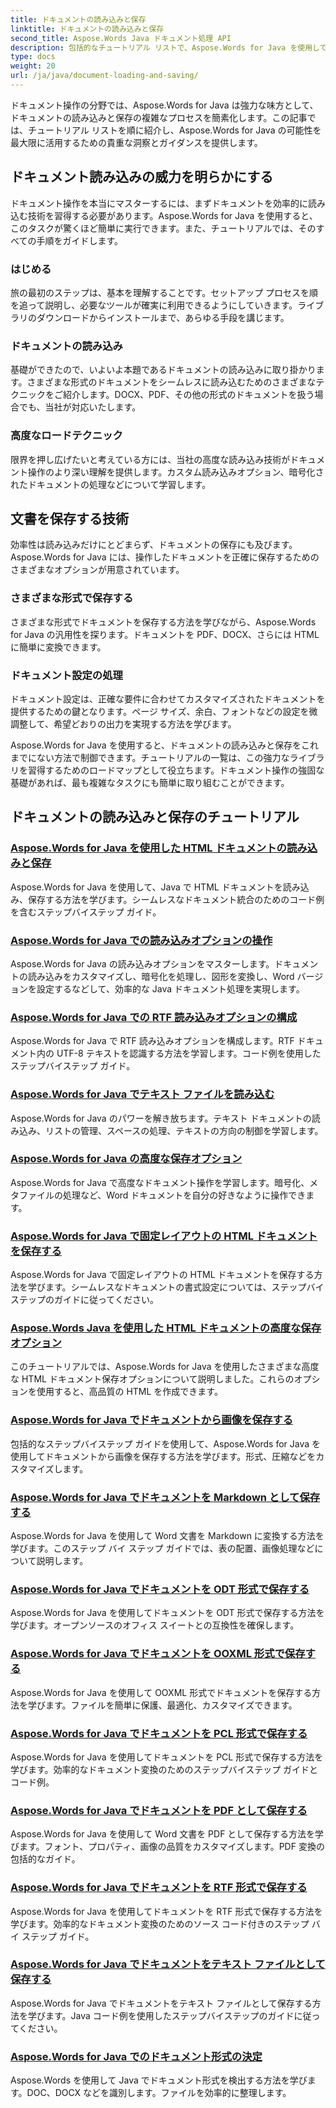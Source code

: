 ```yaml
---
title: ドキュメントの読み込みと保存
linktitle: ドキュメントの読み込みと保存
second_title: Aspose.Words Java ドキュメント処理 API
description: 包括的なチュートリアル リストで、Aspose.Words for Java を使用してドキュメントを効率的に読み込み、保存する方法を学びます。ドキュメント操作を簡単にマスターします。
type: docs
weight: 20
url: /ja/java/document-loading-and-saving/
---
```



ドキュメント操作の分野では、Aspose.Words for Java は強力な味方として、ドキュメントの読み込みと保存の複雑なプロセスを簡素化します。この記事では、チュートリアル リストを順に紹介し、Aspose.Words for Java の可能性を最大限に活用するための貴重な洞察とガイダンスを提供します。

## ドキュメント読み込みの威力を明らかにする

ドキュメント操作を本当にマスターするには、まずドキュメントを効率的に読み込む技術を習得する必要があります。Aspose.Words for Java を使用すると、このタスクが驚くほど簡単に実行できます。また、チュートリアルでは、そのすべての手順をガイドします。

### はじめる

旅の最初のステップは、基本を理解することです。セットアップ プロセスを順を追って説明し、必要なツールが確実に利用できるようにしていきます。ライブラリのダウンロードからインストールまで、あらゆる手段を講じます。

### ドキュメントの読み込み

基礎ができたので、いよいよ本題であるドキュメントの読み込みに取り掛かります。さまざまな形式のドキュメントをシームレスに読み込むためのさまざまなテクニックをご紹介します。DOCX、PDF、その他の形式のドキュメントを扱う場合でも、当社が対応いたします。

### 高度なロードテクニック

限界を押し広げたいと考えている方には、当社の高度な読み込み技術がドキュメント操作のより深い理解を提供します。カスタム読み込みオプション、暗号化されたドキュメントの処理などについて学習します。

## 文書を保存する技術

効率性は読み込みだけにとどまらず、ドキュメントの保存にも及びます。Aspose.Words for Java には、操作したドキュメントを正確に保存するためのさまざまなオプションが用意されています。

### さまざまな形式で保存する

さまざまな形式でドキュメントを保存する方法を学びながら、Aspose.Words for Java の汎用性を探ります。ドキュメントを PDF、DOCX、さらには HTML に簡単に変換できます。

### ドキュメント設定の処理

ドキュメント設定は、正確な要件に合わせてカスタマイズされたドキュメントを提供するための鍵となります。ページ サイズ、余白、フォントなどの設定を微調整して、希望どおりの出力を実現する方法を学びます。

Aspose.Words for Java を使用すると、ドキュメントの読み込みと保存をこれまでにない方法で制御できます。チュートリアルの一覧は、この強力なライブラリを習得するためのロードマップとして役立ちます。ドキュメント操作の強固な基礎があれば、最も複雑なタスクにも簡単に取り組むことができます。

## ドキュメントの読み込みと保存のチュートリアル
### [Aspose.Words for Java を使用した HTML ドキュメントの読み込みと保存](./loading-and-saving-html-documents/)
Aspose.Words for Java を使用して、Java で HTML ドキュメントを読み込み、保存する方法を学びます。シームレスなドキュメント統合のためのコード例を含むステップバイステップ ガイド。
### [Aspose.Words for Java での読み込みオプションの操作](./using-load-options/)
Aspose.Words for Java の読み込みオプションをマスターします。ドキュメントの読み込みをカスタマイズし、暗号化を処理し、図形を変換し、Word バージョンを設定するなどして、効率的な Java ドキュメント処理を実現します。
### [Aspose.Words for Java での RTF 読み込みオプションの構成](./configuring-rtf-load-options/)
Aspose.Words for Java で RTF 読み込みオプションを構成します。RTF ドキュメント内の UTF-8 テキストを認識する方法を学習します。コード例を使用したステップバイステップ ガイド。
### [Aspose.Words for Java でテキスト ファイルを読み込む](./loading-text-files/)
Aspose.Words for Java のパワーを解き放ちます。テキスト ドキュメントの読み込み、リストの管理、スペースの処理、テキストの方向の制御を学習します。
### [Aspose.Words for Java の高度な保存オプション](./advance-saving-options/)
Aspose.Words for Java で高度なドキュメント操作を学習します。暗号化、メタファイルの処理など、Word ドキュメントを自分の好きなように操作できます。
### [Aspose.Words for Java で固定レイアウトの HTML ドキュメントを保存する](./saving-html-documents-with-fixed-layout/)
Aspose.Words for Java で固定レイアウトの HTML ドキュメントを保存する方法を学びます。シームレスなドキュメントの書式設定については、ステップバイステップのガイドに従ってください。
### [Aspose.Words Java を使用した HTML ドキュメントの高度な保存オプション](./advance-html-documents-saving-options/)
このチュートリアルでは、Aspose.Words for Java を使用したさまざまな高度な HTML ドキュメント保存オプションについて説明しました。これらのオプションを使用すると、高品質の HTML を作成できます。
### [Aspose.Words for Java でドキュメントから画像を保存する](./saving-images-from-documents/)
包括的なステップバイステップ ガイドを使用して、Aspose.Words for Java を使用してドキュメントから画像を保存する方法を学びます。形式、圧縮などをカスタマイズします。
### [Aspose.Words for Java でドキュメントを Markdown として保存する](./saving-documents-as-markdown/)
Aspose.Words for Java を使用して Word 文書を Markdown に変換する方法を学びます。このステップ バイ ステップ ガイドでは、表の配置、画像処理などについて説明します。
### [Aspose.Words for Java でドキュメントを ODT 形式で保存する](./saving-documents-as-odt-format/)
Aspose.Words for Java を使用してドキュメントを ODT 形式で保存する方法を学びます。オープンソースのオフィス スイートとの互換性を確保します。 
### [Aspose.Words for Java でドキュメントを OOXML 形式で保存する](./saving-documents-as-ooxml-format/)
Aspose.Words for Java を使用して OOXML 形式でドキュメントを保存する方法を学びます。ファイルを簡単に保護、最適化、カスタマイズできます。 
### [Aspose.Words for Java でドキュメントを PCL 形式で保存する](./saving-documents-as-pcl-format/)
Aspose.Words for Java を使用してドキュメントを PCL 形式で保存する方法を学びます。効率的なドキュメント変換のためのステップバイステップ ガイドとコード例。
### [Aspose.Words for Java でドキュメントを PDF として保存する](./saving-documents-as-pdf/)
Aspose.Words for Java を使用して Word 文書を PDF として保存する方法を学びます。フォント、プロパティ、画像の品質をカスタマイズします。PDF 変換の包括的なガイド。
### [Aspose.Words for Java でドキュメントを RTF 形式で保存する](./saving-documents-as-rtf-format/)
Aspose.Words for Java を使用してドキュメントを RTF 形式で保存する方法を学びます。効率的なドキュメント変換のためのソース コード付きのステップ バイ ステップ ガイド。
### [Aspose.Words for Java でドキュメントをテキスト ファイルとして保存する](./saving-documents-as-text-files/)
Aspose.Words for Java でドキュメントをテキスト ファイルとして保存する方法を学びます。Java コード例を使用したステップバイステップのガイドに従ってください。
### [Aspose.Words for Java でのドキュメント形式の決定](./determining-document-format/)
Aspose.Words を使用して Java でドキュメント形式を検出する方法を学びます。DOC、DOCX などを識別します。ファイルを効率的に整理します。